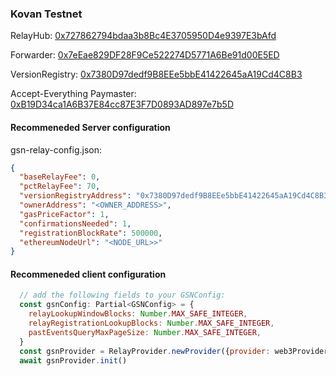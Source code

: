 ### Kovan Testnet

RelayHub: [0x727862794bdaa3b8Bc4E3705950D4e9397E3bAfd](https://kovan.etherscan.io/address/0x727862794bdaa3b8Bc4E3705950D4e9397E3bAfd)

Forwarder: [0x7eEae829DF28F9Ce522274D5771A6Be91d00E5ED](https://kovan.etherscan.io/address/0x7eEae829DF28F9Ce522274D5771A6Be91d00E5ED)

VersionRegistry: [0x7380D97dedf9B8EEe5bbE41422645aA19Cd4C8B3](https://kovan.etherscan.io/address/0x7380D97dedf9B8EEe5bbE41422645aA19Cd4C8B3)

Accept-Everything Paymaster: [0xB19D34ca1A6B37E84cc87E3F7D0893AD897e7b5D](https://kovan.etherscan.io/address/0xB19D34ca1A6B37E84cc87E3F7D0893AD897e7b5D)

#### Recommeneded Server configuration
gsn-relay-config.json:
```json
{
  "baseRelayFee": 0,
  "pctRelayFee": 70,
  "versionRegistryAddress": "0x7380D97dedf9B8EEe5bbE41422645aA19Cd4C8B3",
  "ownerAddress": "<OWNER_ADDRESS>",
  "gasPriceFactor": 1,
  "confirmationsNeeded": 1,
  "registrationBlockRate": 500000,
  "ethereumNodeUrl": "<NODE_URL>>"
}
```
#### Recommeneded client configuration
```js
  // add the following fields to your GSNConfig:
  const gsnConfig: Partial<GSNConfig> = {
    relayLookupWindowBlocks: Number.MAX_SAFE_INTEGER,
    relayRegistrationLookupBlocks: Number.MAX_SAFE_INTEGER,
    pastEventsQueryMaxPageSize: Number.MAX_SAFE_INTEGER,
  }
  const gsnProvider = RelayProvider.newProvider({provider: web3Provider, config: gsnConfig})
  await gsnProvider.init()
```
